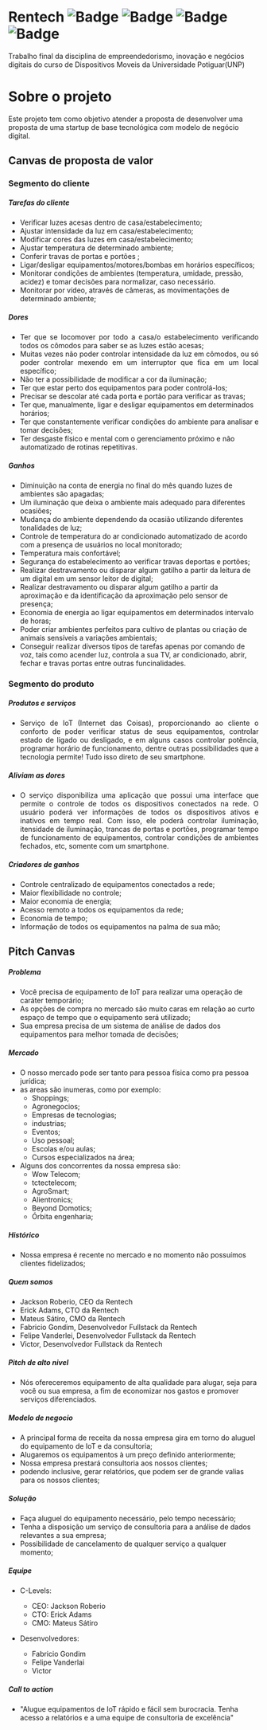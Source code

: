 # Rentech ![Badge](https://img.shields.io/github/license/Raidro/Rentech) ![Badge](https://img.shields.io/github/issues/Raidro/Rentech) ![Badge](https://img.shields.io/github/forks/Raidro/Rentech) ![Badge](https://img.shields.io/github/stars/Raidro/Rentech)

Trabalho final da disciplina de empreendedorismo, inovação e negócios digitais do curso de Dispositivos Moveis da Universidade Potiguar(UNP)

# Sobre o projeto

Este projeto tem como objetivo atender a proposta de desenvolver uma proposta de uma startup de base tecnológica com modelo de negócio digital.

## Canvas de proposta de valor

### Segmento do cliente

##### Tarefas do cliente

- Verificar luzes acesas dentro de casa/estabelecimento;
- Ajustar intensidade da luz em casa/estabelecimento;
- Modificar cores das luzes em casa/estabelecimento;
- Ajustar temperatura de determinado ambiente;
- Conferir travas de portas e portões ;
- Ligar/desligar equipamentos/motores/bombas em horários específicos;
- Monitorar condições de ambientes (temperatura, umidade, pressão, acidez) e tomar decisões para normalizar, caso necessário.
- Monitorar por vídeo, através de câmeras, as movimentações de determinado ambiente;

##### Dores

- <div style="text-align: justify">Ter que se locomover por todo a casa/o estabelecimento verificando todos os cômodos para saber se as luzes estão acesas;</div>
- <div style="text-align: justify">Muitas vezes não poder controlar intensidade da luz em cômodos, ou só poder controlar mexendo em um interruptor que fica em um local específico;</div>
- Não ter a possibilidade de modificar a cor da iluminação;
- Ter que estar perto dos equipamentos para poder controlá-los;
- Precisar se descolar até cada porta e portão para verificar as travas;
- Ter que, manualmente, ligar e desligar equipamentos em determinados horários;
- <div style="text-align: justify">Ter que constantemente verificar condições do ambiente para analisar e tomar decisões;</div>
- Ter desgaste físico e mental com o gerenciamento próximo e não automatizado de rotinas repetitivas.

##### Ganhos

- Diminuição na conta de energia no final do mês quando luzes de ambientes são apagadas;
- Um iluminação que deixa o ambiente mais adequado para diferentes ocasiões;
- Mudança do ambiente dependendo da ocasião utilizando diferentes tonalidades de luz;
- Controle de temperatura do ar condicionado automatizado de acordo com a presença de usuários no local monitorado;
- Temperatura mais confortável;
- Segurança do estabelecimento ao verificar travas deportas e portões;
- Realizar destravamento ou disparar algum gatilho a partir da leitura de um digital em um sensor leitor de digital;
- Realizar destravamento ou disparar algum gatilho a partir da aproximação e da identificação da aproximação pelo sensor de presença;
- Economia de energia ao ligar equipamentos em determinados intervalo de horas;
- Poder criar ambientes perfeitos para cultivo de plantas ou criação de animais sensíveis a variações ambientais;
- Conseguir realizar diversos tipos de tarefas apenas por comando de voz, tais como acender luz, controla a sua TV, ar condicionado, abrir, fechar e travas portas entre outras funcinalidades.

### Segmento do produto

##### Produtos e serviços

- <div style="text-align: justify">Serviço de IoT (Internet das Coisas), proporcionando ao cliente o conforto de poder verificar status de seus equipamentos, controlar estado de ligado ou desligado, e em alguns casos controlar potência, programar horário de funcionamento, dentre outras possibilidades que a tecnologia permite! Tudo isso direto de seu smartphone.</div>

##### Aliviam as dores

- <div style="text-align: justify">O serviço disponibiliza uma aplicação que possui uma interface que permite o controle de todos os dispositivos conectados na rede. O usuário poderá ver informações de todos os dispositivos ativos e inativos em tempo real. Com isso, ele poderá controlar iluminação, itensidade de iluminação, trancas de portas e portões, programar tempo de funcionamento de equipamentos, controlar condições de ambientes fechados, etc, somente com um smartphone.</div>

##### Criadores de ganhos

- Controle centralizado de equipamentos conectados a rede;
- Maior flexibilidade no controle;
- Maior economia de energia;
- Acesso remoto a todos os equipamentos da rede;
- Economia de tempo;
- Informação de todos os equipamentos na palma de sua mão;

## Pitch Canvas

##### Problema

- Você precisa de equipamento de IoT para realizar uma operação de caráter temporário;
- As opções de compra no mercado são muito caras em relação ao curto espaço de tempo que o equipamento será utilizado;
- Sua empresa precisa de um sistema de análise de dados dos equipamentos para melhor tomada de decisões;

##### Mercado

- O nosso mercado pode ser tanto para pessoa física como pra pessoa jurídica;
- as areas são inumeras, como por exemplo:
  - Shoppings;
  - Agronegocios;
  - Empresas de tecnologias;
  - industrias;
  - Eventos;
  - Uso pessoal;
  - Escolas e/ou aulas;
  - Cursos especializados na área;
- Alguns dos concorrentes da nossa empresa são:
  - Wow Telecom;
  - tctectelecom;
  - AgroSmart;
  - Alientronics;
  - Beyond Domotics;
  - Órbita engenharia;

##### Histórico

- Nossa empresa é recente no mercado e no momento não possuímos clientes fidelizados;

##### Quem somos

- Jackson Roberio, CEO da Rentech
- Erick Adams, CTO da Rentech
- Mateus Sátiro, CMO da Rentech
- Fabricio Gondim, Desenvolvedor Fullstack da Rentech
- Felipe Vanderlei, Desenvolvedor Fullstack da Rentech
- Victor, Desenvolvedor Fullstack da Rentech

##### Pitch de alto nivel

- Nós ofereceremos equipamento de alta qualidade para alugar, seja para você ou sua empresa, a fim de economizar nos gastos e promover serviços diferenciados.

##### Modelo de negocio

- A principal forma de receita da nossa empresa gira em torno do aluguel do equipamento de IoT e da consultoria;
- Alugaremos os equipamentos à um preço definido anteriormente;
- Nossa empresa prestará consultoria aos nossos clientes;
- podendo inclusive, gerar relatórios, que podem ser de grande valias para os nossos clientes;

##### Solução

- Faça aluguel do equipamento necessário, pelo tempo necessário;
- Tenha a disposição um serviço de consultoria para a análise de dados relevantes a sua empresa;
- Possibilidade de cancelamento de qualquer serviço a qualquer momento;

##### Equipe

- C-Levels:

  - CEO: Jackson Roberio
  - CTO: Erick Adams
  - CMO: Mateus Sátiro

- Desenvolvedores:
  - Fabricio Gondim
  - Felipe Vanderlai
  - Victor

##### Call to action

- "Alugue equipamentos de IoT rápido e fácil sem burocracia. Tenha acesso a relatórios e a uma equipe de consultoria de excelência"
